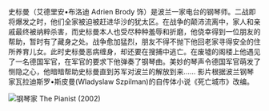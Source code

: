 <!--##
{
        "description": "史标曼（艾德里安•布洛迪 Adrien Brody 饰）是波兰一家电台的钢琴师。二战即将爆发之时，他们全家被迫被赶进华沙的犹太区。在战争的颠沛流离中，家人和亲戚最终被纳粹杀害，而史标曼本人也受尽种种羞辱和折磨，他侥幸得到一位朋友的帮助，暂时有了藏身之处。战争愈加猛烈，朋友不得不抛下他回老家寻得安全的住所养育儿女。此时史标曼恶病缠身，却还要在搜捕中逃亡。在废墟的阁楼上他遇见了一名德国军官，在军官的要求下他弹奏了钢琴曲。美妙的琴声令德国军官萌发了恻隐之心，他暗暗帮助史标曼直到苏军对波兰的解放到来…… 影片根据波兰钢琴家瓦拉迪斯罗•斯皮曼(Wladyslaw Szpilman)的自传体小说《死亡城市》改编。",
        "tag": [
            "剧情",
            "音乐"
        ],
        "img":"https://picserver.duoyu.link/picfile/image/202306/08-1686239494522.png",
        "dateYY": "2021",
        "dateMM": "02",
        "dateDD": "20",
        "top": true,
        "signal":""
    }
 ##-->

史标曼（艾德里安•布洛迪 Adrien Brody 饰）是波兰一家电台的钢琴师。二战即将爆发之时，他们全家被迫被赶进华沙的犹太区。在战争的颠沛流离中，家人和亲戚最终被纳粹杀害，而史标曼本人也受尽种种羞辱和折磨，他侥幸得到一位朋友的帮助，暂时有了藏身之处。战争愈加猛烈，朋友不得不抛下他回老家寻得安全的住所养育儿女。此时史标曼恶病缠身，却还要在搜捕中逃亡。在废墟的阁楼上他遇见了一名德国军官，在军官的要求下他弹奏了钢琴曲。美妙的琴声令德国军官萌发了恻隐之心，他暗暗帮助史标曼直到苏军对波兰的解放到来…… 影片根据波兰钢琴家瓦拉迪斯罗•斯皮曼(Wladyslaw Szpilman)的自传体小说《死亡城市》改编。

 <p class="notesbookimg">
 <img src="https://picserver.duoyu.link/picfile/image/202306/08-1686239494522.png" alt="钢琴家 The Pianist (2002)" />
</p>